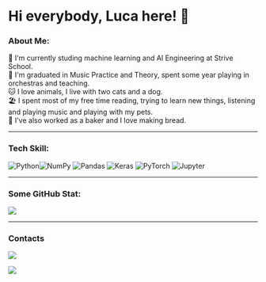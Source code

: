 # Hi everybody, Luca here! 👋


###   About Me: <br>

📖 I'm currently studing machine learning and AI Engineering at Strive School. <br>
🎵 I'm graduated in Music Practice and Theory, spent some year playing in orchestras and teaching. <br>
🐱 I love animals, I live with two cats and a dog. <br>
🏖️ I spent most of my free time reading, trying to learn new things, listening and playing music and playing with my pets. <br>
🥖 I've also worked as a baker and I love making bread. <br>

---

###   Tech Skill: <br>

<img alt="Python" src="https://img.shields.io/badge/python%20-%2314354C.svg?&style=for-the-badge&logo=python&logoColor=white"/><img alt="NumPy" src="https://img.shields.io/badge/numpy%20-%23013243.svg?&style=for-the-badge&logo=numpy&logoColor=white" />
<img alt="Pandas" src="https://img.shields.io/badge/pandas%20-%23150458.svg?&style=for-the-badge&logo=pandas&logoColor=white" />
<img alt="Keras" src="https://img.shields.io/badge/Keras%20-%23D00000.svg?&style=for-the-badge&logo=Keras&logoColor=white"/>
<img alt="PyTorch" src="https://img.shields.io/badge/PyTorch%20-%23EE4C2C.svg?&style=for-the-badge&logo=PyTorch&logoColor=white" />
<img alt="Jupyter" src="https://img.shields.io/badge/Jupyter%20-%23F37626.svg?&style=for-the-badge&logo=Jupyter&logoColor=white" />


---

### Some GitHub Stat:


<img src="https://github-readme-stats.vercel.app/api?username=lpianta&theme=dracula&hide_border=true&bg_color=0d1117">


---

### Contacts

  <a href="mailto:pianta.luca6@gmail.com?subjetc=Github Contact">
    <img src="https://img.shields.io/badge/Gmail-D14836?style=for-the-badge&logo=gmail&logoColor=white" />
  </a>
  
  [![](https://img.shields.io/badge/LinkedIn-0077B5?style=for-the-badge&logo=linkedin&logoColor=white)](https://www.linkedin.com/in/jobyi/)
